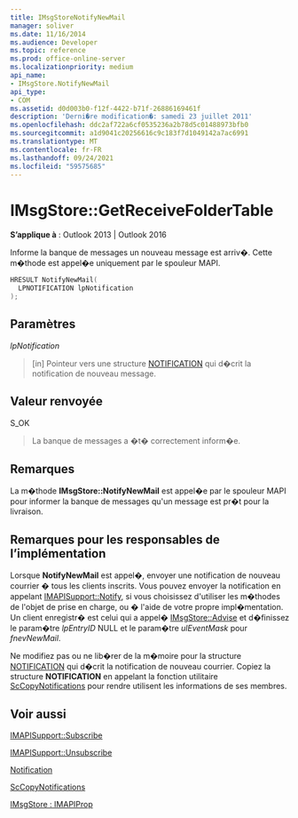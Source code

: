 ```yaml
---
title: IMsgStoreNotifyNewMail
manager: soliver
ms.date: 11/16/2014
ms.audience: Developer
ms.topic: reference
ms.prod: office-online-server
ms.localizationpriority: medium
api_name:
- IMsgStore.NotifyNewMail
api_type:
- COM
ms.assetid: d0d003b0-f12f-4422-b71f-26886169461f
description: 'Derni�re modification�: samedi 23 juillet 2011'
ms.openlocfilehash: ddc2af722a6cf0535236a2b78d5c01488973bfb0
ms.sourcegitcommit: a1d9041c20256616c9c183f7d1049142a7ac6991
ms.translationtype: MT
ms.contentlocale: fr-FR
ms.lasthandoff: 09/24/2021
ms.locfileid: "59575685"
---
```

# <a name="imsgstorenotifynewmail"></a>IMsgStore::GetReceiveFolderTable

  
  
**S’applique à** : Outlook 2013 | Outlook 2016 
  
Informe la banque de messages un nouveau message est arriv�. Cette m�thode est appel�e uniquement par le spouleur MAPI.
  
```cpp
HRESULT NotifyNewMail(
  LPNOTIFICATION lpNotification
);
```

## <a name="parameters"></a>Paramètres

 _lpNotification_
  
> [in] Pointeur vers une structure [NOTIFICATION](notification.md) qui d�crit la notification de nouveau message. 
    
## <a name="return-value"></a>Valeur renvoyée

S_OK 
  
> La banque de messages a �t� correctement inform�e.
    
## <a name="remarks"></a>Remarques

La m�thode **IMsgStore::NotifyNewMail** est appel�e par le spouleur MAPI pour informer la banque de messages qu'un message est pr�t pour la livraison. 
  
## <a name="notes-to-implementers"></a>Remarques pour les responsables de l’implémentation

Lorsque **NotifyNewMail** est appel�, envoyer une notification de nouveau courrier � tous les clients inscrits. Vous pouvez envoyer la notification en appelant [IMAPISupport::Notify](imapisupport-notify.md), si vous choisissez d'utiliser les m�thodes de l'objet de prise en charge, ou � l'aide de votre propre impl�mentation. Un client enregistr� est celui qui a appel� [IMsgStore::Advise](imsgstore-advise.md) et d�finissez le param�tre  _lpEntryID_ NULL et le param�tre  _ulEventMask_ pour  _fnevNewMail_. 
  
Ne modifiez pas ou ne lib�rer de la m�moire pour la structure [NOTIFICATION](notification.md) qui d�crit la notification de nouveau courrier. Copiez la structure **NOTIFICATION** en appelant la fonction utilitaire [ScCopyNotifications](sccopynotifications.md) pour rendre utilisent les informations de ses membres. 
  
## <a name="see-also"></a>Voir aussi



[IMAPISupport::Subscribe](imapisupport-subscribe.md)
  
[IMAPISupport::Unsubscribe](imapisupport-unsubscribe.md)
  
[Notification](notification.md)
  
[ScCopyNotifications](sccopynotifications.md)
  
[IMsgStore : IMAPIProp](imsgstoreimapiprop.md)

